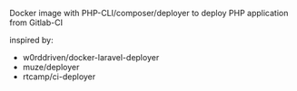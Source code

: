 Docker image with PHP-CLI/composer/deployer to deploy PHP application from Gitlab-CI

inspired by:
- w0rddriven/docker-laravel-deployer
- muze/deployer
- rtcamp/ci-deployer

